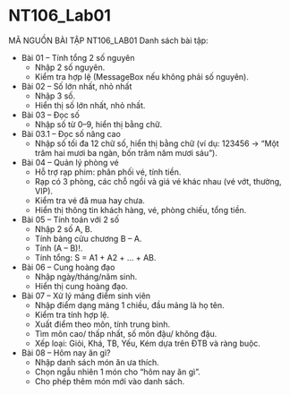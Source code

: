 # NT106_Lab01
MÃ NGUỒN BÀI TẬP NT106_LAB01
  Danh sách bài tập:
  + Bài 01 – Tính tổng 2 số nguyên
    - Nhập 2 số nguyên.
    - Kiểm tra hợp lệ (MessageBox nếu không phải số nguyên).
  + Bài 02 – Số lớn nhất, nhỏ nhất
    - Nhập 3 số.
    - Hiển thị số lớn nhất, nhỏ nhất.
  + Bài 03 – Đọc số
    - Nhập số từ 0–9, hiển thị bằng chữ.
  + Bài 03.1 – Đọc số nâng cao
    - Nhập số tối đa 12 chữ số, hiển thị bằng chữ (ví dụ: 123456 → “Một trăm hai mươi ba ngàn, bốn trăm năm mươi sáu”).
  + Bài 04 – Quản lý phòng vé
    - Hỗ trợ rạp phim: phân phối vé, tính tiền.
    - Rạp có 3 phòng, các chỗ ngồi và giá vé khác nhau (vé vớt, thường, VIP).
    - Kiểm tra vé đã mua hay chưa.
    - Hiển thị thông tin khách hàng, vé, phòng chiếu, tổng tiền.
  + Bài 05 – Tính toán với 2 số
    - Nhập 2 số A, B.
    - Tính bảng cửu chương B – A.
    - Tính (A – B)!.
    - Tính tổng: S = A1 + A2 + ... + AB.
  + Bài 06 – Cung hoàng đạo
    - Nhập ngày/tháng/năm sinh.
    - Hiển thị cung hoàng đạo.
  + Bài 07 – Xử lý mảng điểm sinh viên
    - Nhập điểm dạng mảng 1 chiều, đầu mảng là họ tên.
    - Kiểm tra tính hợp lệ.
    - Xuất điểm theo môn, tính trung bình.
    - Tìm môn cao/ thấp nhất, số môn đậu/ không đậu.
    - Xếp loại: Giỏi, Khá, TB, Yếu, Kém dựa trên ĐTB và ràng buộc.
  + Bài 08 – Hôm nay ăn gì?
    - Nhập danh sách món ăn ưa thích.
    - Chọn ngẫu nhiên 1 món cho “hôm nay ăn gì”.
    - Cho phép thêm món mới vào danh sách.
